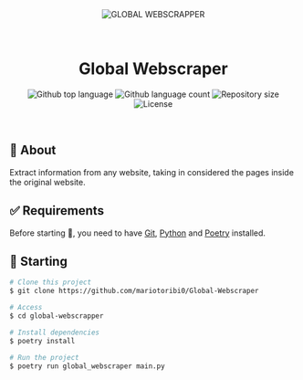 <div align="center" id="top"> 
  <img src="./.github/app.gif" alt="GLOBAL WEBSCRAPPER" />

  &#xa0;

  <!-- <a href="https://globalwebscrapper.netlify.app">Demo</a> -->
</div>

<h1 align="center">Global Webscraper</h1>

<p align="center">
  <img alt="Github top language" src="https://img.shields.io/github/languages/top/mariotoribi0/Global-Webscraper?color=56BEB8">

  <img alt="Github language count" src="https://img.shields.io/github/languages/count/mariotoribi0/Global-Webscraper?color=56BEB8">

  <img alt="Repository size" src="https://img.shields.io/github/repo-size/mariotoribi0/Global-Webscraper?color=56BEB8">

  <img alt="License" src="https://img.shields.io/github/license/mariotoribi0/Global-Webscraper?color=56BEB8">

  <!-- <img alt="Github issues" src="https://img.shields.io/github/issues/mariotoribi0/Global-Webscraper?color=56BEB8" /> -->

  <!-- <img alt="Github forks" src="https://img.shields.io/github/forks/mariotoribi0/Global-Webscraper?color=56BEB8" /> -->

  <!-- <img alt="Github stars" src="https://img.shields.io/github/stars/mariotoribi0/Global-Webscraper?color=56BEB8" /> -->
</p>

<!-- Status -->

<!-- <h4 align="center"> 
	🚧  GLOBAL WEBSCRAPPER 🚀 Under construction...  🚧
</h4> 

<hr> -->

<!-- <p align="center">
  <a href="#dart-about">About</a> &#xa0; | &#xa0; 
  <a href="#rocket-technologies">Technologies</a> &#xa0; | &#xa0;
  <a href="#white_check_mark-requirements">Requirements</a> &#xa0; | &#xa0;
  <a href="#checkered_flag-starting">Starting</a> &#xa0; | &#xa0;
  <a href="https://github.com/mariotoribi0" target="_blank">Author</a>
</p> -->

<br>

## :dart: About ##

Extract information from any website, taking in considered the pages inside the original website.

## :white_check_mark: Requirements ##

Before starting :checkered_flag:, you need to have [Git](https://git-scm.com), [Python](https://www.python.org/) and [Poetry](https://python-poetry.org/docs/) installed.

## :checkered_flag: Starting ##

```bash
# Clone this project
$ git clone https://github.com/mariotoribi0/Global-Webscraper

# Access
$ cd global-webscrapper

# Install dependencies
$ poetry install

# Run the project
$ poetry run global_webscraper main.py

```

<!-- Made with :heart: by <a href="https://github.com/mariotoribi0" target="_blank">Mario Toribio</a>

&#xa0; -->

<!-- <a href="#top">Back to top</a> -->
